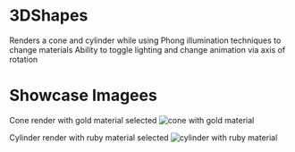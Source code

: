 # 3DShapes
Renders a cone and cylinder while using Phong illumination techniques to change materials
Ability to toggle lighting and change animation via axis of rotation

# Showcase Imagees
Cone render with gold material selected
![cone with gold material](https://i.imgur.com/jszFU5g.png)

Cylinder render with ruby material selected
![cylinder with ruby material](https://i.imgur.com/EjTKGVc.png)
